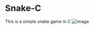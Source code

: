 # Snake-C
This is a simple snake game in C
![image](https://github.com/IvanYakunkin/Snake-C/assets/79477963/1222e436-2742-4d01-947c-66d9ee58691a)

